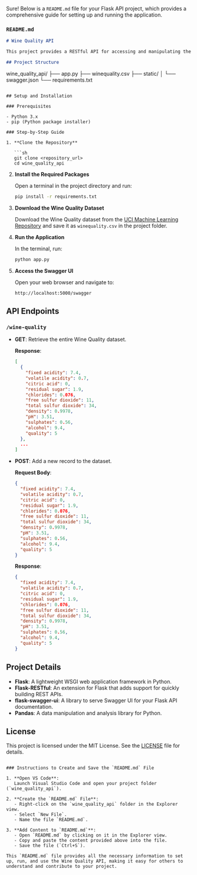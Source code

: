 Sure! Below is a `README.md` file for your Flask API project, which provides a comprehensive guide for setting up and running the application.

### `README.md`

```markdown
# Wine Quality API

This project provides a RESTful API for accessing and manipulating the Wine Quality dataset. The API is built using Flask and Flask-RESTful, and it is documented with Swagger UI.

## Project Structure

```
wine_quality_api/
├── app.py
├── winequality.csv
├── static/
│   └── swagger.json
└── requirements.txt
```

## Setup and Installation

### Prerequisites

- Python 3.x
- pip (Python package installer)

### Step-by-Step Guide

1. **Clone the Repository**

   ```sh
   git clone <repository_url>
   cd wine_quality_api
   ```

2. **Install the Required Packages**

   Open a terminal in the project directory and run:

   ```sh
   pip install -r requirements.txt
   ```

3. **Download the Wine Quality Dataset**

   Download the Wine Quality dataset from the [UCI Machine Learning Repository](https://archive.ics.uci.edu/ml/datasets/Wine+Quality) and save it as `winequality.csv` in the project folder.

4. **Run the Application**

   In the terminal, run:

   ```sh
   python app.py
   ```

5. **Access the Swagger UI**

   Open your web browser and navigate to:

   ```
   http://localhost:5000/swagger
   ```

## API Endpoints

### `/wine-quality`

- **GET**: Retrieve the entire Wine Quality dataset.
  
  **Response**:
  ```json
  [
    {
      "fixed acidity": 7.4,
      "volatile acidity": 0.7,
      "citric acid": 0,
      "residual sugar": 1.9,
      "chlorides": 0.076,
      "free sulfur dioxide": 11,
      "total sulfur dioxide": 34,
      "density": 0.9978,
      "pH": 3.51,
      "sulphates": 0.56,
      "alcohol": 9.4,
      "quality": 5
    },
    ...
  ]
  ```

- **POST**: Add a new record to the dataset.

  **Request Body**:
  ```json
  {
    "fixed acidity": 7.4,
    "volatile acidity": 0.7,
    "citric acid": 0,
    "residual sugar": 1.9,
    "chlorides": 0.076,
    "free sulfur dioxide": 11,
    "total sulfur dioxide": 34,
    "density": 0.9978,
    "pH": 3.51,
    "sulphates": 0.56,
    "alcohol": 9.4,
    "quality": 5
  }
  ```

  **Response**:
  ```json
  {
    "fixed acidity": 7.4,
    "volatile acidity": 0.7,
    "citric acid": 0,
    "residual sugar": 1.9,
    "chlorides": 0.076,
    "free sulfur dioxide": 11,
    "total sulfur dioxide": 34,
    "density": 0.9978,
    "pH": 3.51,
    "sulphates": 0.56,
    "alcohol": 9.4,
    "quality": 5
  }
  ```

## Project Details

- **Flask**: A lightweight WSGI web application framework in Python.
- **Flask-RESTful**: An extension for Flask that adds support for quickly building REST APIs.
- **flask-swagger-ui**: A library to serve Swagger UI for your Flask API documentation.
- **Pandas**: A data manipulation and analysis library for Python.

## License

This project is licensed under the MIT License. See the [LICENSE](LICENSE) file for details.

```

### Instructions to Create and Save the `README.md` File

1. **Open VS Code**:
   Launch Visual Studio Code and open your project folder (`wine_quality_api`).

2. **Create the `README.md` File**:
   - Right-click on the `wine_quality_api` folder in the Explorer view.
   - Select `New File`.
   - Name the file `README.md`.

3. **Add Content to `README.md`**:
   - Open `README.md` by clicking on it in the Explorer view.
   - Copy and paste the content provided above into the file.
   - Save the file (`Ctrl+S`).

This `README.md` file provides all the necessary information to set up, run, and use the Wine Quality API, making it easy for others to understand and contribute to your project.
